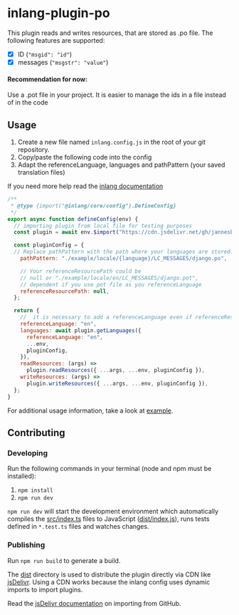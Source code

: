 # inlang-plugin-po

This plugin reads and writes resources, that are stored as .po file. The following features are supported:
<!--
Test
I am only a test 
-->
- [x] ID (`"msgid": "id"`)
- [x] messages (`"msgstr": "value"`)

#### Recommendation for now:
Use a .pot file in your project. It is easier to manage the ids in a file instead of in the code




## Usage

1. Create a new file named `inlang.config.js` in the root of your git repository.
2. Copy/paste the following code into the config
3. Adapt the referenceLanguage, languages and pathPattern (your saved translation files)

 If you need more help read the [inlang documentation](https://inlang.com/documentation/getting-started)

```js
/**
 * @type {import("@inlang/core/config").DefineConfig}
 */
export async function defineConfig(env) {
  // importing plugin from local file for testing purposes
  const plugin = await env.$import("https://cdn.jsdelivr.net/gh/jannesblobel/inlang-plugin-po@1/dist/index.js");

  const pluginConfig = {
  // Replace pathPattern with the path where your languages are stored.
    pathPattern: "./example/locale/{language}/LC_MESSAGES/django.po",

    // Your referenceResourcePath could be
    // null or "./example/locale/en/LC_MESSAGES/django.pot",
    // dependent if you use pot file as you referenceLanguage
    referenceResourcePath: null,
  };

  return {
    //  it is necessary to add a referenceLanguage even if referenceResourcePath = null 
    referenceLanguage: "en",
    languages: await plugin.getLanguages({
      referenceLanguage: "en",
      ...env,
      pluginConfig,
    }),
    readResources: (args) =>
      plugin.readResources({ ...args, ...env, pluginConfig }),
    writeResources: (args) =>
      plugin.writeResources({ ...args, ...env, pluginConfig }),
  };
}

```

For additional usage information, take a look at [example](./example/).

## Contributing

### Developing

Run the following commands in your terminal (node and npm must be installed):

1. `npm install`
2. `npm run dev`

`npm run dev` will start the development environment which automatically compiles the [src/index.ts](./src/index.ts) files to JavaScript ([dist/index.js](dist/index.js)), runs tests defined in `*.test.ts` files and watches changes.

### Publishing

Run `npm run build` to generate a build.

The [dist](./dist/) directory is used to distribute the plugin directly via CDN like [jsDelivr](https://www.jsdelivr.com/). Using a CDN works because the inlang config uses dynamic imports to import plugins.

Read the [jsDelivr documentation](https://www.jsdelivr.com/?docs=gh) on importing from GitHub.
